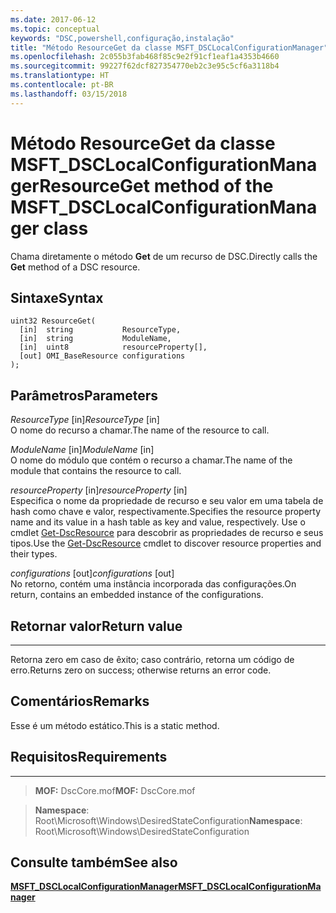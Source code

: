 ```yaml
---
ms.date: 2017-06-12
ms.topic: conceptual
keywords: "DSC,powershell,configuração,instalação"
title: "Método ResourceGet da classe MSFT_DSCLocalConfigurationManager"
ms.openlocfilehash: 2c055b3fab468f85c9e2f91cf1eaf1a4353b4660
ms.sourcegitcommit: 99227f62dcf827354770eb2c3e95c5cf6a3118b4
ms.translationtype: HT
ms.contentlocale: pt-BR
ms.lasthandoff: 03/15/2018
---
```

# <a name="resourceget-method-of-the-msftdsclocalconfigurationmanager-class"></a><span data-ttu-id="20545-103">Método ResourceGet da classe MSFT_DSCLocalConfigurationManager</span><span class="sxs-lookup"><span data-stu-id="20545-103">ResourceGet method of the MSFT_DSCLocalConfigurationManager class</span></span>

<span data-ttu-id="20545-104">Chama diretamente o método **Get** de um recurso de DSC.</span><span class="sxs-lookup"><span data-stu-id="20545-104">Directly calls the **Get** method of a DSC resource.</span></span>

<a name="syntax"></a><span data-ttu-id="20545-105">Sintaxe</span><span class="sxs-lookup"><span data-stu-id="20545-105">Syntax</span></span>
------

```mof
uint32 ResourceGet(
  [in]  string           ResourceType,
  [in]  string           ModuleName,
  [in]  uint8            resourceProperty[],
  [out] OMI_BaseResource configurations
);
```

<a name="parameters"></a><span data-ttu-id="20545-106">Parâmetros</span><span class="sxs-lookup"><span data-stu-id="20545-106">Parameters</span></span>
----------

<span data-ttu-id="20545-107">*ResourceType* \[in\]</span><span class="sxs-lookup"><span data-stu-id="20545-107">*ResourceType* \[in\]</span></span>  
<span data-ttu-id="20545-108">O nome do recurso a chamar.</span><span class="sxs-lookup"><span data-stu-id="20545-108">The name of the resource to call.</span></span>

<span data-ttu-id="20545-109">*ModuleName* \[in\]</span><span class="sxs-lookup"><span data-stu-id="20545-109">*ModuleName* \[in\]</span></span>  
<span data-ttu-id="20545-110">O nome do módulo que contém o recurso a chamar.</span><span class="sxs-lookup"><span data-stu-id="20545-110">The name of the module that contains the resource to call.</span></span>

<span data-ttu-id="20545-111">*resourceProperty* \[in\]</span><span class="sxs-lookup"><span data-stu-id="20545-111">*resourceProperty* \[in\]</span></span>  
<span data-ttu-id="20545-112">Especifica o nome da propriedade de recurso e seu valor em uma tabela de hash como chave e valor, respectivamente.</span><span class="sxs-lookup"><span data-stu-id="20545-112">Specifies the resource property name and its value in a hash table as key and value, respectively.</span></span> <span data-ttu-id="20545-113">Use o cmdlet [Get-DscResource](https://technet.microsoft.com/library/dn521625.aspx) para descobrir as propriedades de recurso e seus tipos.</span><span class="sxs-lookup"><span data-stu-id="20545-113">Use the [Get-DscResource](https://technet.microsoft.com/library/dn521625.aspx) cmdlet to discover resource properties and their types.</span></span>

<span data-ttu-id="20545-114">*configurations* \[out\]</span><span class="sxs-lookup"><span data-stu-id="20545-114">*configurations* \[out\]</span></span>  
<span data-ttu-id="20545-115">No retorno, contém uma instância incorporada das configurações.</span><span class="sxs-lookup"><span data-stu-id="20545-115">On return, contains an embedded instance of the configurations.</span></span>

## <a name="return-value"></a><span data-ttu-id="20545-116">Retornar valor</span><span class="sxs-lookup"><span data-stu-id="20545-116">Return value</span></span>
------------

<span data-ttu-id="20545-117">Retorna zero em caso de êxito; caso contrário, retorna um código de erro.</span><span class="sxs-lookup"><span data-stu-id="20545-117">Returns zero on success; otherwise returns an error code.</span></span>

## <a name="remarks"></a><span data-ttu-id="20545-118">Comentários</span><span class="sxs-lookup"><span data-stu-id="20545-118">Remarks</span></span>

<span data-ttu-id="20545-119">Esse é um método estático.</span><span class="sxs-lookup"><span data-stu-id="20545-119">This is a static method.</span></span>

## <a name="requirements"></a><span data-ttu-id="20545-120">Requisitos</span><span class="sxs-lookup"><span data-stu-id="20545-120">Requirements</span></span>
------------
><span data-ttu-id="20545-121">**MOF:** DscCore.mof</span><span class="sxs-lookup"><span data-stu-id="20545-121">**MOF:** DscCore.mof</span></span>

><span data-ttu-id="20545-122">**Namespace**: Root\Microsoft\Windows\DesiredStateConfiguration</span><span class="sxs-lookup"><span data-stu-id="20545-122">**Namespace**: Root\Microsoft\Windows\DesiredStateConfiguration</span></span>


## <a name="see-also"></a><span data-ttu-id="20545-123">Consulte também</span><span class="sxs-lookup"><span data-stu-id="20545-123">See also</span></span>


[<span data-ttu-id="20545-124">**MSFT_DSCLocalConfigurationManager**</span><span class="sxs-lookup"><span data-stu-id="20545-124">**MSFT_DSCLocalConfigurationManager**</span></span>](msft-dsclocalconfigurationmanager.md)


 

 



